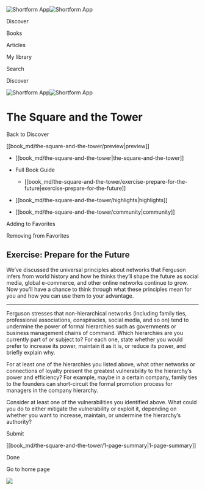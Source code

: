 ![Shortform App](/img/logo.36a2399e.svg)![Shortform App](/img/logo-dark.70c1b072.svg)

Discover

Books

Articles

My library

Search

Discover

![Shortform App](/img/logo.36a2399e.svg)![Shortform App](/img/logo-dark.70c1b072.svg)

# The Square and the Tower

Back to Discover

[[book_md/the-square-and-the-tower/preview|preview]]

  * [[book_md/the-square-and-the-tower|the-square-and-the-tower]]
  * Full Book Guide

    * [[book_md/the-square-and-the-tower/exercise-prepare-for-the-future|exercise-prepare-for-the-future]]
  * [[book_md/the-square-and-the-tower/highlights|highlights]]
  * [[book_md/the-square-and-the-tower/community|community]]



Adding to Favorites 

Removing from Favorites 

## Exercise: Prepare for the Future

We’ve discussed the universal principles about networks that Ferguson infers from world history and how he thinks they’ll shape the future as social media, global e-commerce, and other online networks continue to grow. Now you’ll have a chance to think through what these principles mean for you and how you can use them to your advantage.

* * *

Ferguson stresses that non-hierarchical networks (including family ties, professional associations, conspiracies, social media, and so on) tend to undermine the power of formal hierarchies such as governments or business management chains of command. Which hierarchies are you currently part of or subject to? For each one, state whether you would prefer to increase its power, maintain it as it is, or reduce its power, and briefly explain why.

For at least one of the hierarchies you listed above, what other networks or connections of loyalty present the greatest vulnerability to the hierarchy’s power and efficiency? For example, maybe in a certain company, family ties to the founders can short-circuit the formal promotion process for managers in the company hierarchy.

Consider at least one of the vulnerabilities you identified above. What could you do to either mitigate the vulnerability or exploit it, depending on whether you want to increase, maintain, or undermine the hierarchy’s authority?

Submit 

[[book_md/the-square-and-the-tower/1-page-summary|1-page-summary]]

Done

Go to home page 

![](https://bat.bing.com/action/0?ti=56018282&Ver=2&mid=89fb6edc-323f-48e2-98b9-dafe8e479267&sid=1711133063fa11eebdec89a8b8ae3bbc&vid=171147a063fa11eea7440fcfeb230d96&vids=0&msclkid=N&pi=0&lg=en-US&sw=800&sh=600&sc=24&nwd=1&tl=Shortform%20%7C%20The%20Square%20and%20the%20Tower&p=https%3A%2F%2Fwww.shortform.com%2Fapp%2Fbook%2Fthe-square-and-the-tower%2Fexercise-prepare-for-the-future&r=&lt=434&evt=pageLoad&sv=1&rn=234996)
